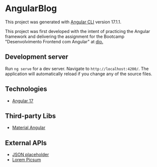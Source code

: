 # AngularBlog

This project was generated with [Angular CLI](https://github.com/angular/angular-cli) version 17.1.1.

This project was first developed with the intent of practicing the Angular framework and delivering the assignment for the Bootcamp "Desenvolvimento Frontend com Angular" at [dio.](https://web.dio.me/)

## Development server

Run `ng serve` for a dev server. Navigate to `http://localhost:4200/`. The application will automatically reload if you change any of the source files.

## Technologies

- [Angular 17](https://angular.dev/)

## Third-party Libs

- [Material Angular](https://material.angular.io/)

## External APIs

- [JSON placeholder](https://jsonplaceholder.typicode.com/)
- [Lorem Picsum](https://picsum.photos/)
